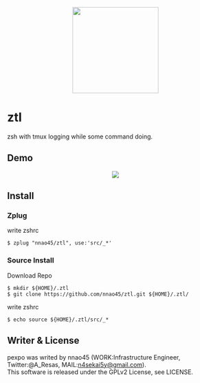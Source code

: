 <div align="center">
  <img src="https://github.com/nnao45/ztl/blob/master/ztl-logo.png" width="200px">
</div>

# ztl
zsh with tmux logging while some command doing.

## Demo

<div align="center">
  <img src="https://github.com/nnao45/naoGifRepo/blob/master/ztl04.gif">
</div>

## Install

### Zplug

write zshrc

```
$ zplug "nnao45/ztl", use:'src/_*' 
```

### Source Install

Download Repo

```
$ mkdir ${HOME}/.ztl
$ git clone https://github.com/nnao45/ztl.git ${HOME}/.ztl/
```

write zshrc

```
$ echo source ${HOME}/.ztl/src/_*
```

## Writer & License
pexpo was writed by nnao45 (WORK:Infrastructure Engineer, Twitter:@A_Resas, MAIL:n4sekai5y@gmail.com).  
This software is released under the GPLv2 License, see LICENSE.

